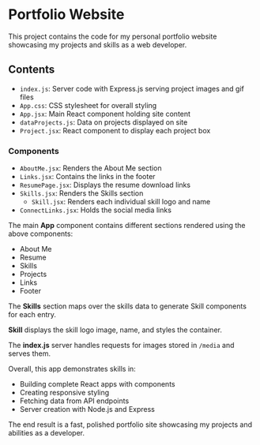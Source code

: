 
# Portfolio Website

This project contains the code for my personal portfolio website showcasing my projects and skills as a web developer. 

## Contents

- `index.js`: Server code with Express.js serving project images and gif files
- `App.css`: CSS stylesheet for overall styling
- `App.jsx`: Main React component holding site content
- `dataProjects.js`: Data on projects displayed on site  
- `Project.jsx`: React component to display each project box

### Components

- `AboutMe.jsx`: Renders the About Me section
- `Links.jsx`: Contains the links in the footer
- `ResumePage.jsx`: Displays the resume download links
- `Skills.jsx`: Renders the Skills section
    - `Skill.jsx`: Renders each individual skill logo and name 
- `ConnectLinks.jsx`: Holds the social media links

The main **App** component contains different sections rendered using the above components:

- About Me
- Resume  
- Skills
- Projects
- Links
- Footer

The **Skills** section maps over the skills data to generate Skill components for each entry.

**Skill** displays the skill logo image, name, and styles the container.

The **index.js** server handles requests for images stored in `/media` and serves them.

Overall, this app demonstrates skills in:

- Building complete React apps with components  
- Creating responsive styling
- Fetching data from API endpoints
- Server creation with Node.js and Express

The end result is a fast, polished portfolio site showcasing my projects and abilities as a developer.

